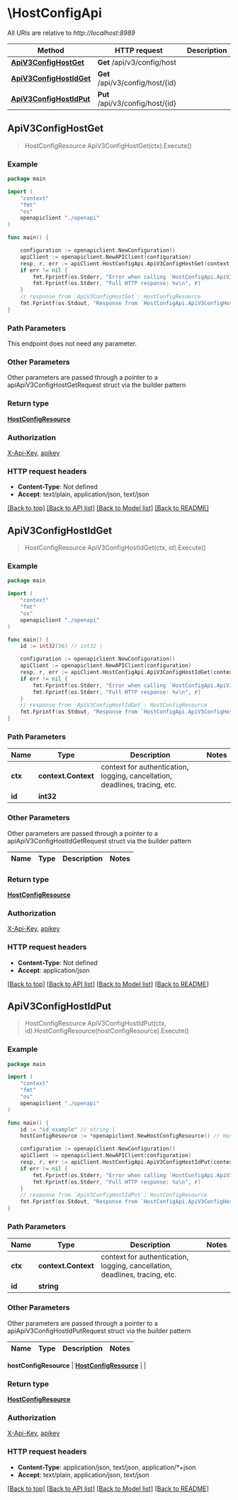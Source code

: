 # \HostConfigApi

All URIs are relative to *http://localhost:8989*

Method | HTTP request | Description
------------- | ------------- | -------------
[**ApiV3ConfigHostGet**](HostConfigApi.md#ApiV3ConfigHostGet) | **Get** /api/v3/config/host | 
[**ApiV3ConfigHostIdGet**](HostConfigApi.md#ApiV3ConfigHostIdGet) | **Get** /api/v3/config/host/{id} | 
[**ApiV3ConfigHostIdPut**](HostConfigApi.md#ApiV3ConfigHostIdPut) | **Put** /api/v3/config/host/{id} | 



## ApiV3ConfigHostGet

> HostConfigResource ApiV3ConfigHostGet(ctx).Execute()



### Example

```go
package main

import (
    "context"
    "fmt"
    "os"
    openapiclient "./openapi"
)

func main() {

    configuration := openapiclient.NewConfiguration()
    apiClient := openapiclient.NewAPIClient(configuration)
    resp, r, err := apiClient.HostConfigApi.ApiV3ConfigHostGet(context.Background()).Execute()
    if err != nil {
        fmt.Fprintf(os.Stderr, "Error when calling `HostConfigApi.ApiV3ConfigHostGet``: %v\n", err)
        fmt.Fprintf(os.Stderr, "Full HTTP response: %v\n", r)
    }
    // response from `ApiV3ConfigHostGet`: HostConfigResource
    fmt.Fprintf(os.Stdout, "Response from `HostConfigApi.ApiV3ConfigHostGet`: %v\n", resp)
}
```

### Path Parameters

This endpoint does not need any parameter.

### Other Parameters

Other parameters are passed through a pointer to a apiApiV3ConfigHostGetRequest struct via the builder pattern


### Return type

[**HostConfigResource**](HostConfigResource.md)

### Authorization

[X-Api-Key](../README.md#X-Api-Key), [apikey](../README.md#apikey)

### HTTP request headers

- **Content-Type**: Not defined
- **Accept**: text/plain, application/json, text/json

[[Back to top]](#) [[Back to API list]](../README.md#documentation-for-api-endpoints)
[[Back to Model list]](../README.md#documentation-for-models)
[[Back to README]](../README.md)


## ApiV3ConfigHostIdGet

> HostConfigResource ApiV3ConfigHostIdGet(ctx, id).Execute()



### Example

```go
package main

import (
    "context"
    "fmt"
    "os"
    openapiclient "./openapi"
)

func main() {
    id := int32(56) // int32 | 

    configuration := openapiclient.NewConfiguration()
    apiClient := openapiclient.NewAPIClient(configuration)
    resp, r, err := apiClient.HostConfigApi.ApiV3ConfigHostIdGet(context.Background(), id).Execute()
    if err != nil {
        fmt.Fprintf(os.Stderr, "Error when calling `HostConfigApi.ApiV3ConfigHostIdGet``: %v\n", err)
        fmt.Fprintf(os.Stderr, "Full HTTP response: %v\n", r)
    }
    // response from `ApiV3ConfigHostIdGet`: HostConfigResource
    fmt.Fprintf(os.Stdout, "Response from `HostConfigApi.ApiV3ConfigHostIdGet`: %v\n", resp)
}
```

### Path Parameters


Name | Type | Description  | Notes
------------- | ------------- | ------------- | -------------
**ctx** | **context.Context** | context for authentication, logging, cancellation, deadlines, tracing, etc.
**id** | **int32** |  | 

### Other Parameters

Other parameters are passed through a pointer to a apiApiV3ConfigHostIdGetRequest struct via the builder pattern


Name | Type | Description  | Notes
------------- | ------------- | ------------- | -------------


### Return type

[**HostConfigResource**](HostConfigResource.md)

### Authorization

[X-Api-Key](../README.md#X-Api-Key), [apikey](../README.md#apikey)

### HTTP request headers

- **Content-Type**: Not defined
- **Accept**: application/json

[[Back to top]](#) [[Back to API list]](../README.md#documentation-for-api-endpoints)
[[Back to Model list]](../README.md#documentation-for-models)
[[Back to README]](../README.md)


## ApiV3ConfigHostIdPut

> HostConfigResource ApiV3ConfigHostIdPut(ctx, id).HostConfigResource(hostConfigResource).Execute()



### Example

```go
package main

import (
    "context"
    "fmt"
    "os"
    openapiclient "./openapi"
)

func main() {
    id := "id_example" // string | 
    hostConfigResource := *openapiclient.NewHostConfigResource() // HostConfigResource |  (optional)

    configuration := openapiclient.NewConfiguration()
    apiClient := openapiclient.NewAPIClient(configuration)
    resp, r, err := apiClient.HostConfigApi.ApiV3ConfigHostIdPut(context.Background(), id).HostConfigResource(hostConfigResource).Execute()
    if err != nil {
        fmt.Fprintf(os.Stderr, "Error when calling `HostConfigApi.ApiV3ConfigHostIdPut``: %v\n", err)
        fmt.Fprintf(os.Stderr, "Full HTTP response: %v\n", r)
    }
    // response from `ApiV3ConfigHostIdPut`: HostConfigResource
    fmt.Fprintf(os.Stdout, "Response from `HostConfigApi.ApiV3ConfigHostIdPut`: %v\n", resp)
}
```

### Path Parameters


Name | Type | Description  | Notes
------------- | ------------- | ------------- | -------------
**ctx** | **context.Context** | context for authentication, logging, cancellation, deadlines, tracing, etc.
**id** | **string** |  | 

### Other Parameters

Other parameters are passed through a pointer to a apiApiV3ConfigHostIdPutRequest struct via the builder pattern


Name | Type | Description  | Notes
------------- | ------------- | ------------- | -------------

 **hostConfigResource** | [**HostConfigResource**](HostConfigResource.md) |  | 

### Return type

[**HostConfigResource**](HostConfigResource.md)

### Authorization

[X-Api-Key](../README.md#X-Api-Key), [apikey](../README.md#apikey)

### HTTP request headers

- **Content-Type**: application/json, text/json, application/*+json
- **Accept**: text/plain, application/json, text/json

[[Back to top]](#) [[Back to API list]](../README.md#documentation-for-api-endpoints)
[[Back to Model list]](../README.md#documentation-for-models)
[[Back to README]](../README.md)

